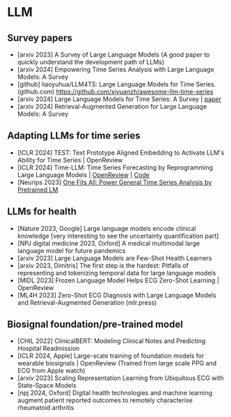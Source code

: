  # LLM

## Survey papers
- [arxiv 2023] A Survey of Large Language Models  (A good paper to quickly understand the development path of LLMs)
- [arxiv 2024] Empowering Time Series Analysis with Large Language Models: A Survey
- [github] liaoyuhua/LLM4TS: Large Language Models for Time Series. (github.com) 
https://github.com/xiyuanzh/awesome-llm-time-series
- [arxiv 2024] Large Language Models for Time Series: A Survey | [paper](https://arxiv.org/abs/2402.01801)
- [arxiv 2024] Retrieval-Augmented Generation for Large Language Models: A Survey

## Adapting LLMs for time series
- [ICLR 2024] TEST: Text Prototype Aligned Embedding to Activate LLM's Ability for Time Series | OpenReview
- [ICLR 2024] Time-LLM: Time Series Forecasting by Reprogramming Large Language Models | [OpenReview](https://openreview.net/forum?id=Unb5CVPtae) | [Code](https://github.com/KimMeen/Time-LLM)
- [Neurips 2023] [One Fits All: Power General Time Series Analysis by Pretrained LM](https://arxiv.org/abs/2302.11939)

## LLMs for health
- [Nature 2023, Google] Large language models encode clinical knowledge [very interesting to see the uncertainty quantification part]
- [NPJ digital medicine 2023, Oxford] A medical multimodal large language model for future pandemics
- [arxiv 2023] Large Language Models are Few-Shot Health Learners
- [arxiv 2023, Dimitris] The first step is the hardest: Pitfalls of representing and tokenizing temporal data for large language models
- [MIDL 2023] Frozen Language Model Helps ECG Zero-Shot Learning | OpenReview
- [ML4H 2023]  Zero-Shot ECG Diagnosis with Large Language Models and Retrieval-Augmented Generation (mlr.press)

## Biosignal foundation/pre-trained model
- [CHIL 2022] ClinicalBERT: Modeling Clinical Notes and Predicting Hospital Readmission
- [ICLR 2024, Apple] Large-scale training of foundation models for wearable biosignals | OpenReview (Trained from large scale PPG and ECG from Apple watch)
- [arxiv 2023] Scaling Representation Learning from Ubiquitous ECG with State-Space Models
- [npj 2024, Oxford] Digital health technologies and machine learning augment patient reported outcomes to remotely characterise rheumatoid arthritis
